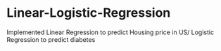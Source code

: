 # Linear-Logistic-Regression
Implemented Linear Regression to predict Housing price in US/ Logistic Regression to predict diabetes
